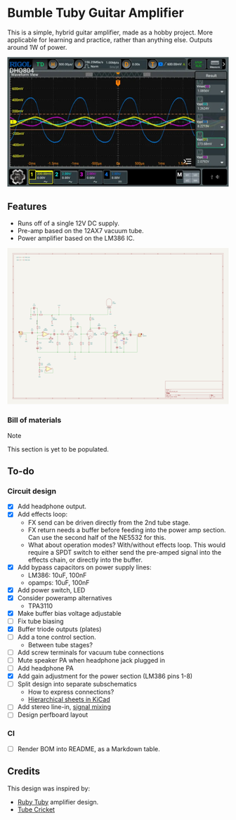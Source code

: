 # Bumble Tuby Guitar Amplifier

This is a simple, hybrid guitar amplifier, made as a hobby project. More applicable for learning and practice, rather than anything else. Outputs around 1W of power.

![DSO capture of amplification stage outputs](static/dso_sine_amplification.webp)

## Features

- Runs off of a single 12V DC supply.
- Pre-amp based on the 12AX7 vacuum tube.
- Power amplifier based on the LM386 IC.

[![Schematic](https://github.com/majabojarska/ruby-tuby/blob/main/static/amp.svg?raw=true)](https://github.com/majabojarska/ruby-tuby/blob/main/static/amp.pdf)

### Bill of materials

> [!NOTE]  
> This section is yet to be populated.

## To-do

### Circuit design

- [x] Add headphone output.
- [x] Add effects loop:
  - FX send can be driven directly from the 2nd tube stage.
  - FX return needs a buffer before feeding into the power amp section. Can use the second half of the NE5532 for this.
  - What about operation modes? With/without effects loop. This would require a SPDT switch to either send the pre-amped signal into the effects chain, or directly into the buffer.
- [x] Add bypass capacitors on power supply lines:
  - LM386: 10uF, 100nF
  - opamps: 10uF, 100nF
- [x] Add power switch, LED
- [x] Consider poweramp alternatives
  - TPA3110
- [x] Make buffer bias voltage adjustable
- [ ] Fix tube biasing
- [x] Buffer triode outputs (plates)
- [ ] Add a tone control section.
  - Between tube stages?
- [ ] Add screw terminals for vacuum tube connections
- [ ] Mute speaker PA when headphone jack plugged in
- [ ] Add headphone PA
- [x] Add gain adjustment for the power section (LM386 pins 1-8)
- [ ] Split design into separate subschematics
  - How to express connections?
  - [Hierarchical sheets in KiCad](https://docs.kicad.org/9.0/en/eeschema/eeschema.html#drawing-hierarchical-sheets)
- [ ] Add stereo line-in, [signal mixing](https://electronics.stackexchange.com/questions/103435/naively-mixing-two-or-perhaps-more-audio-signals)
- [ ] Design perfboard layout

### CI

- [ ] Render BOM into README, as a Markdown table.

## Credits

This design was inspired by:

- [Ruby Tuby](https://tagboardeffects.blogspot.com/2014/10/ruby-tuby.html)
  amplifier design.
- [Tube Cricket](https://beavisaudio.com/projects/TubeCricket/)
